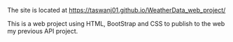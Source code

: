The site is located at https://taswanj01.github.io/WeatherData_web_project/

This is a web project using HTML, BootStrap and CSS to publish to the web my previous API project.
